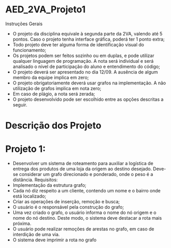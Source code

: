 # AED_2VA_Projeto1
Instruções Gerais
* O projeto da disciplina equivale à segunda parte da 2VA, valendo até 5 pontos. Caso o projeto
tenha interface gráfica, poderá ter 1 ponto extra;
* Todo projeto deve ter alguma forma de identificação visual do funcionamento;
* Os projetos podem ser feitos sozinho ou em duplas, e pode utilizar qualquer linguagem de
programação. A nota será individual e será analisado o nível de participação do aluno e
entendimento do código;
* O projeto deverá ser apresentado no dia 12/09. A ausência de algum membro da equipe
implica em zero;
* O projeto obrigatoriamente deverá usar grafos na implementação. A não utilização de grafos
implica em nota zero;
* Em caso de plágio, a nota será zerada;
* O projeto desenvolvido pode ser escolhido entre as opções descritas a seguir.

# Descrição dos Projeto

# Projeto 1:
* Desenvolver um sistema de roteamento para auxiliar a logística de entrega dos produtos de
uma loja da origem ao destino desejado. Deve-se considerar um grafo direcionado e ponderado, onde o
peso é a distância.
Requisitos:
* Implementação da estrutura grafo;
* Cada nó diz respeito a um cliente, contendo um nome e o bairro onde está localizado;
* Criar as operações de inserção, remoção e busca;
* O usuário é o responsável pela construção do grafo;
* Uma vez criado o grafo, o usuário informa o nome do nó origem e o nome do nó destino. Deste modo,
o sistema deve destacar a rota mais próxima.
* O usuário pode realizar remoções de arestas no grafo, em caso de interdição de uma via.
* O sistema deve imprimir a rota no grafo
